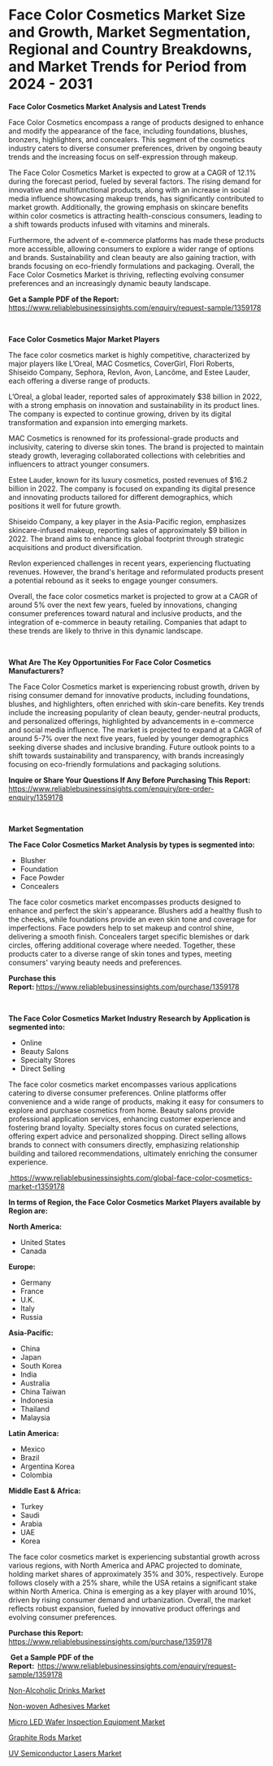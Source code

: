 <p><h1>Face Color Cosmetics Market Size and Growth, Market Segmentation, Regional and Country Breakdowns, and Market Trends for Period from 2024 -  2031</h1></p><p><strong>Face Color Cosmetics Market Analysis and Latest Trends</strong></p>
<p><p>Face Color Cosmetics encompass a range of products designed to enhance and modify the appearance of the face, including foundations, blushes, bronzers, highlighters, and concealers. This segment of the cosmetics industry caters to diverse consumer preferences, driven by ongoing beauty trends and the increasing focus on self-expression through makeup.</p><p>The Face Color Cosmetics Market is expected to grow at a CAGR of 12.1% during the forecast period, fueled by several factors. The rising demand for innovative and multifunctional products, along with an increase in social media influence showcasing makeup trends, has significantly contributed to market growth. Additionally, the growing emphasis on skincare benefits within color cosmetics is attracting health-conscious consumers, leading to a shift towards products infused with vitamins and minerals.</p><p>Furthermore, the advent of e-commerce platforms has made these products more accessible, allowing consumers to explore a wider range of options and brands. Sustainability and clean beauty are also gaining traction, with brands focusing on eco-friendly formulations and packaging. Overall, the Face Color Cosmetics Market is thriving, reflecting evolving consumer preferences and an increasingly dynamic beauty landscape.</p></p>
<p><strong>Get a Sample PDF of the Report:&nbsp;</strong> <a href="https://www.reliablebusinessinsights.com/enquiry/request-sample/1359178?utm_campaign=75&utm_medium=2&utm_source=Github&utm_content=ia&utm_term=05122024&utm_id=face-color-cosmetics">https://www.reliablebusinessinsights.com/enquiry/request-sample/1359178</a></p>
<p>&nbsp;</p>
<p><strong>Face Color Cosmetics Major Market Players</strong></p>
<p><p>The face color cosmetics market is highly competitive, characterized by major players like L’Oreal, MAC Cosmetics, CoverGirl, Flori Roberts, Shiseido Company, Sephora, Revlon, Avon, Lancôme, and Estee Lauder, each offering a diverse range of products. </p><p>L’Oreal, a global leader, reported sales of approximately $38 billion in 2022, with a strong emphasis on innovation and sustainability in its product lines. The company is expected to continue growing, driven by its digital transformation and expansion into emerging markets.</p><p>MAC Cosmetics is renowned for its professional-grade products and inclusivity, catering to diverse skin tones. The brand is projected to maintain steady growth, leveraging collaborated collections with celebrities and influencers to attract younger consumers.</p><p>Estee Lauder, known for its luxury cosmetics, posted revenues of $16.2 billion in 2022. The company is focused on expanding its digital presence and innovating products tailored for different demographics, which positions it well for future growth.</p><p>Shiseido Company, a key player in the Asia-Pacific region, emphasizes skincare-infused makeup, reporting sales of approximately $9 billion in 2022. The brand aims to enhance its global footprint through strategic acquisitions and product diversification.</p><p>Revlon experienced challenges in recent years, experiencing fluctuating revenues. However, the brand's heritage and reformulated products present a potential rebound as it seeks to engage younger consumers.</p><p>Overall, the face color cosmetics market is projected to grow at a CAGR of around 5% over the next few years, fueled by innovations, changing consumer preferences toward natural and inclusive products, and the integration of e-commerce in beauty retailing. Companies that adapt to these trends are likely to thrive in this dynamic landscape.</p></p>
<p>&nbsp;</p>
<p><strong>What Are The Key Opportunities For Face Color Cosmetics Manufacturers?</strong></p>
<p><p>The Face Color Cosmetics market is experiencing robust growth, driven by rising consumer demand for innovative products, including foundations, blushes, and highlighters, often enriched with skin-care benefits. Key trends include the increasing popularity of clean beauty, gender-neutral products, and personalized offerings, highlighted by advancements in e-commerce and social media influence. The market is projected to expand at a CAGR of around 5-7% over the next five years, fueled by younger demographics seeking diverse shades and inclusive branding. Future outlook points to a shift towards sustainability and transparency, with brands increasingly focusing on eco-friendly formulations and packaging solutions.</p></p>
<p><strong>Inquire or Share Your Questions If Any Before Purchasing This Report:</strong> <a href="https://www.reliablebusinessinsights.com/enquiry/pre-order-enquiry/1359178?utm_campaign=75&utm_medium=2&utm_source=Github&utm_content=ia&utm_term=05122024&utm_id=face-color-cosmetics">https://www.reliablebusinessinsights.com/enquiry/pre-order-enquiry/1359178</a></p>
<p>&nbsp;</p>
<p><strong>Market Segmentation</strong></p>
<p><strong>The Face Color Cosmetics Market Analysis by types is segmented into:</strong></p>
<p><ul><li>Blusher</li><li>Foundation</li><li>Face Powder</li><li>Concealers</li></ul></p>
<p><p>The face color cosmetics market encompasses products designed to enhance and perfect the skin's appearance. Blushers add a healthy flush to the cheeks, while foundations provide an even skin tone and coverage for imperfections. Face powders help to set makeup and control shine, delivering a smooth finish. Concealers target specific blemishes or dark circles, offering additional coverage where needed. Together, these products cater to a diverse range of skin tones and types, meeting consumers' varying beauty needs and preferences.</p></p>
<p><strong>Purchase this Report:&nbsp;</strong><a href="https://www.reliablebusinessinsights.com/purchase/1359178?utm_campaign=75&utm_medium=2&utm_source=Github&utm_content=ia&utm_term=05122024&utm_id=face-color-cosmetics">https://www.reliablebusinessinsights.com/purchase/1359178</a></p>
<p>&nbsp;</p>
<p><strong>The Face Color Cosmetics Market Industry Research by Application is segmented into:</strong></p>
<p><ul><li>Online</li><li>Beauty Salons</li><li>Specialty Stores</li><li>Direct Selling</li></ul></p>
<p><p>The face color cosmetics market encompasses various applications catering to diverse consumer preferences. Online platforms offer convenience and a wide range of products, making it easy for consumers to explore and purchase cosmetics from home. Beauty salons provide professional application services, enhancing customer experience and fostering brand loyalty. Specialty stores focus on curated selections, offering expert advice and personalized shopping. Direct selling allows brands to connect with consumers directly, emphasizing relationship building and tailored recommendations, ultimately enriching the consumer experience.</p></p>
<p><a href="https://www.reliablebusinessinsights.com/global-face-color-cosmetics-market-r1359178?utm_campaign=75&utm_medium=2&utm_source=Github&utm_content=ia&utm_term=05122024&utm_id=face-color-cosmetics">&nbsp;https://www.reliablebusinessinsights.com/global-face-color-cosmetics-market-r1359178</a></p>
<p><strong>In terms of Region, the Face Color Cosmetics Market Players available by Region are:</strong></p>
<p>
    <p> <strong> North America: </strong>
        <ul>
            <li>United States</li>
            <li>Canada</li>
        </ul>
        </p> 
    <p> <strong> Europe: </strong>
        <ul>
            <li>Germany</li>
            <li>France</li>
            <li>U.K.</li>
            <li>Italy</li>
            <li>Russia</li>
        </ul>
        </p> 
    <p> <strong> Asia-Pacific: </strong>
        <ul>
            <li>China</li>
            <li>Japan</li>
            <li>South Korea</li>
            <li>India</li>
            <li>Australia</li>
            <li>China Taiwan</li>
            <li>Indonesia</li>
            <li>Thailand</li>
            <li>Malaysia</li>
        </ul>
        </p> 
    <p> <strong> Latin America: </strong>
        <ul>
            <li>Mexico</li>
            <li>Brazil</li>
            <li>Argentina Korea</li>
            <li>Colombia</li>
        </ul>
        </p> 
    <p> <strong> Middle East & Africa: </strong>
        <ul>
            <li>Turkey</li>
            <li>Saudi</li>
            <li>Arabia</li>
            <li>UAE</li>
            <li>Korea</li>
        </ul>
    </p>
    </p>
<p><p>The face color cosmetics market is experiencing substantial growth across various regions, with North America and APAC projected to dominate, holding market shares of approximately 35% and 30%, respectively. Europe follows closely with a 25% share, while the USA retains a significant stake within North America. China is emerging as a key player with around 10%, driven by rising consumer demand and urbanization. Overall, the market reflects robust expansion, fueled by innovative product offerings and evolving consumer preferences.</p></p>
<p><strong>Purchase this Report: </strong><a href="https://www.reliablebusinessinsights.com/purchase/1359178?utm_campaign=75&utm_medium=2&utm_source=Github&utm_content=ia&utm_term=05122024&utm_id=face-color-cosmetics">https://www.reliablebusinessinsights.com/purchase/1359178</a></p>
<p>&nbsp;<strong>Get a Sample PDF of the Report:&nbsp;&nbsp;</strong><a href="https://www.reliablebusinessinsights.com/enquiry/request-sample/1359178?utm_campaign=75&utm_medium=2&utm_source=Github&utm_content=ia&utm_term=05122024&utm_id=face-color-cosmetics">https://www.reliablebusinessinsights.com/enquiry/request-sample/1359178</a></p>
<p><strong></strong></p>
<p><p><a href="https://github.com/juniordelafrance/Market-Research-Report-List-5/blob/main/non-alcoholic-drinks-market.md?utm_campaign=75&utm_medium=2&utm_source=Github&utm_content=ia&utm_term=05122024&utm_id=face-color-cosmetics">Non-Alcoholic Drinks Market</a></p><p><a href="https://github.com/MonroeBullock54/Market-Research-Report-List-1/blob/main/non-woven-adhesives-market.md?utm_campaign=75&utm_medium=2&utm_source=Github&utm_content=ia&utm_term=05122024&utm_id=face-color-cosmetics">Non-woven Adhesives Market</a></p><p><a href="https://issuu.com/reportprime-2/docs/micro-led-wafer-inspection-equipment-market-size-2?utm_campaign=75&utm_medium=2&utm_source=Github&utm_content=ia&utm_term=05122024&utm_id=face-color-cosmetics">Micro LED Wafer Inspection Equipment Market</a></p><p><a href="https://www.linkedin.com/pulse/forecast-graphite-rods-market-from-2024-2031-rapid-growth-xntfe?utm_campaign=75&utm_medium=2&utm_source=Github&utm_content=ia&utm_term=05122024&utm_id=face-color-cosmetics">Graphite Rods Market</a></p><p><a href="https://issuu.com/reportprime-2/docs/uv-semiconductor-lasers-market-size-2030.pptx?utm_campaign=75&utm_medium=2&utm_source=Github&utm_content=ia&utm_term=05122024&utm_id=face-color-cosmetics">UV Semiconductor Lasers Market</a></p></p>